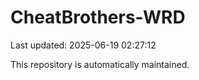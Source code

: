 # CheatBrothers-WRD

Last updated: 2025-06-19 02:27:12

This repository is automatically maintained.
